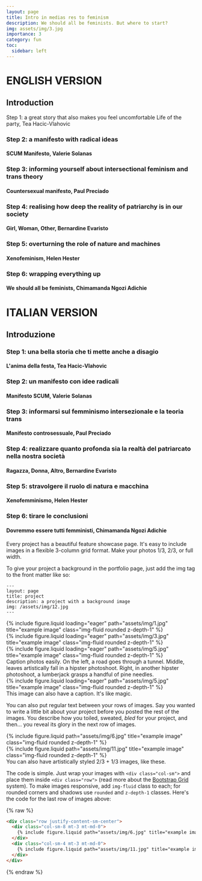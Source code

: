 ```yaml
---
layout: page
title: Intro in medias res to feminism
description: We should all be feminists. But where to start?
img: assets/img/3.jpg
importance: 3
category: fun
toc:
  sidebar: left
---
```


# ENGLISH VERSION

## Introduction

Step 1: a great story that also makes you feel uncomfortable
Life of the party, Tea Hacic-Vlahovic

### Step 2: a manifesto with radical ideas
#### SCUM Manifesto, Valerie Solanas

### Step 3: informing yourself about intersectional feminism and trans theory
#### Countersexual manifesto, Paul Preciado

### Step 4: realising how deep the reality of patriarchy is in our society
#### Girl, Woman, Other, Bernardine Evaristo

### Step 5: overturning the role of nature and machines
#### Xenofeminism, Helen Hester

### Step 6: wrapping everything up
#### We should all be feminists, Chimamanda Ngozi Adichie




# ITALIAN VERSION

## Introduzione

### Step 1: una bella storia che ti mette anche a disagio
#### L'anima della festa, Tea Hacic-Vlahovic

### Step 2: un manifesto con idee radicali
#### Manifesto SCUM, Valerie Solanas

### Step 3: informarsi sul femminismo intersezionale e la teoria trans
#### Manifesto controsessuale, Paul Preciado

### Step 4: realizzare quanto profonda sia la realtà del patriarcato nella nostra società
#### Ragazza, Donna, Altro, Bernardine Evaristo

### Step 5: stravolgere il ruolo di natura e macchina
#### Xenofemminismo, Helen Hester

### Step 6: tirare le conclusioni
#### Dovremmo essere tutti femministi, Chimamanda Ngozi Adichie

Every project has a beautiful feature showcase page.
It's easy to include images in a flexible 3-column grid format.
Make your photos 1/3, 2/3, or full width.

To give your project a background in the portfolio page, just add the img tag to the front matter like so:

    ---
    layout: page
    title: project
    description: a project with a background image
    img: /assets/img/12.jpg
    ---

<div class="row">
    <div class="col-sm mt-3 mt-md-0">
        {% include figure.liquid loading="eager" path="assets/img/1.jpg" title="example image" class="img-fluid rounded z-depth-1" %}
    </div>
    <div class="col-sm mt-3 mt-md-0">
        {% include figure.liquid loading="eager" path="assets/img/3.jpg" title="example image" class="img-fluid rounded z-depth-1" %}
    </div>
    <div class="col-sm mt-3 mt-md-0">
        {% include figure.liquid loading="eager" path="assets/img/5.jpg" title="example image" class="img-fluid rounded z-depth-1" %}
    </div>
</div>
<div class="caption">
    Caption photos easily. On the left, a road goes through a tunnel. Middle, leaves artistically fall in a hipster photoshoot. Right, in another hipster photoshoot, a lumberjack grasps a handful of pine needles.
</div>
<div class="row">
    <div class="col-sm mt-3 mt-md-0">
        {% include figure.liquid loading="eager" path="assets/img/5.jpg" title="example image" class="img-fluid rounded z-depth-1" %}
    </div>
</div>
<div class="caption">
    This image can also have a caption. It's like magic.
</div>

You can also put regular text between your rows of images.
Say you wanted to write a little bit about your project before you posted the rest of the images.
You describe how you toiled, sweated, _bled_ for your project, and then... you reveal its glory in the next row of images.

<div class="row justify-content-sm-center">
    <div class="col-sm-8 mt-3 mt-md-0">
        {% include figure.liquid path="assets/img/6.jpg" title="example image" class="img-fluid rounded z-depth-1" %}
    </div>
    <div class="col-sm-4 mt-3 mt-md-0">
        {% include figure.liquid path="assets/img/11.jpg" title="example image" class="img-fluid rounded z-depth-1" %}
    </div>
</div>
<div class="caption">
    You can also have artistically styled 2/3 + 1/3 images, like these.
</div>

The code is simple.
Just wrap your images with `<div class="col-sm">` and place them inside `<div class="row">` (read more about the <a href="https://getbootstrap.com/docs/4.4/layout/grid/">Bootstrap Grid</a> system).
To make images responsive, add `img-fluid` class to each; for rounded corners and shadows use `rounded` and `z-depth-1` classes.
Here's the code for the last row of images above:

{% raw %}

```html
<div class="row justify-content-sm-center">
  <div class="col-sm-8 mt-3 mt-md-0">
    {% include figure.liquid path="assets/img/6.jpg" title="example image" class="img-fluid rounded z-depth-1" %}
  </div>
  <div class="col-sm-4 mt-3 mt-md-0">
    {% include figure.liquid path="assets/img/11.jpg" title="example image" class="img-fluid rounded z-depth-1" %}
  </div>
</div>
```

{% endraw %}
